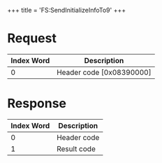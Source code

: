 +++
title = 'FS:SendInitializeInfoTo9'
+++

# Request

| Index Word | Description                |
|------------|----------------------------|
| 0          | Header code \[0x08390000\] |

# Response

| Index Word | Description |
|------------|-------------|
| 0          | Header code |
| 1          | Result code |
